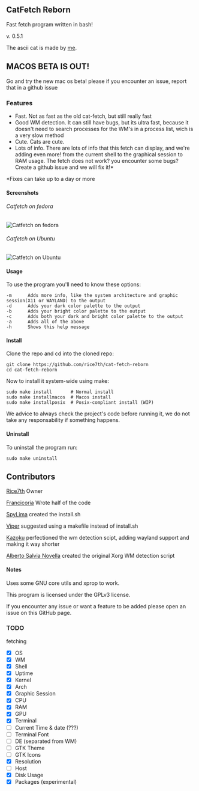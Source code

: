 ## CatFetch Reborn
Fast fetch program written in bash!

v. 0.5.1

The ascii cat is made by [me](https://github.com/jhonnyrice).

## MACOS BETA IS OUT!
Go and try the new mac os beta!
please if you encounter an issue, report that in a github issue

### Features
* Fast. Not as fast as the old cat-fetch, but still really fast
* Good WM detection. It can still have bugs, but its ultra fast, because it doesn't need to search processes for the WM's in a process list, wich is a very slow method
* Cute. Cats are cute.
* Lots of info. There are lots of info that this fetch can display, and we're adding even more! from the current shell to the graphical session to RAM usage.
The fetch does not work? you encounter some bugs? Create a github issue and we will fix it!*


*Fixes can take up to a day or more

#### Screenshots

###### Catfetch on fedora
![Catfetch on fedora](https://user-images.githubusercontent.com/93940240/150697310-db887fa1-530d-4a53-807b-e13fe11d2a27.png)

###### Catfetch on Ubuntu
![Catfetch on Ubuntu](https://user-images.githubusercontent.com/93940240/150697445-912577ec-b374-4936-9668-f14820b8184a.png)


#### Usage
To use the program you'll need to know these options:
```
-m		Adds more info, like the system architecture and graphic session(X11 or WAYLAND) to the output
-d		Adds your dark color palette to the output
-b		Adds your bright color palette to the output
-c		Adds both your dark and bright color palette to the output
-a		Adds all of the above
-h		Shows this help message
```

#### Install
Clone the repo and cd into the cloned repo:
```
git clone https://github.com/rice7th/cat-fetch-reborn
cd cat-fetch-reborn
```
Now to install it system-wide using make:
```
sudo make install       # Normal install
sudo make installmacos	# Macos install
sudo make installposix	# Posix-compliant install (WIP)
```
We advice to always check the project's code before running it, we do not take any responsability if something happens.

#### Uninstall
To uninstall the program run:
```
sudo make uninstall
```

## Contributors
[Rice7th](https://github.com/Rice7th/) Owner

[Francicoria](https://github.com/Francicoria/) Wrote half of the code

[SpyLima](https://github.com/SpyLima) created the install.sh

[Viper](https://github.com/viperML) suggested using a makefile instead of install.sh

[Kazoku](https://github.com/K4zoku) perfectioned the wm detection scipt, adding wayland support and making it way shorter

[Alberto Salvia Novella](es20490446e.wordpress.com) created the original Xorg WM detection script
#### Notes
Uses some GNU core utils and xprop to work.

This program is licensed under the GPLv3 license.

If you encounter any issue or want a feature to be added please open an issue on this GitHub page. 

### TODO
fetching

- [x] OS
- [x] WM
- [x] Shell
- [x] Uptime
- [x] Kernel
- [x] Arch
- [x] Graphic Session
- [x] CPU
- [x] RAM
- [x] GPU
- [x] Terminal
- [ ] Current Time & date (???)
- [ ] Terminal Font
- [ ] DE (separated from WM)
- [ ] GTK Theme
- [ ] GTK Icons
- [x] Resolution
- [ ] Host
- [x] Disk Usage
- [x] Packages (experimental)
